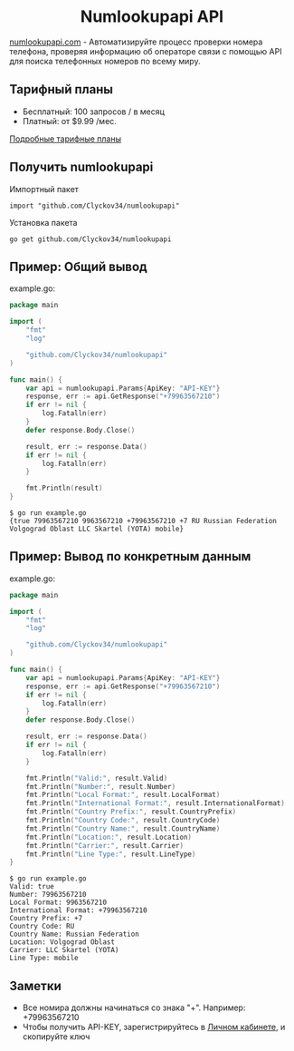 <div>
    <center>
        <h1>Numlookupapi API</h1>
    </center>
    <p><a href="https://app.numlookupapi.com/" target="_blank">numlookupapi.com</a> - Автоматизируйте процесс проверки номера телефона, проверяя информацию об операторе связи с помощью API для поиска телефонных номеров по всему миру.</p>
<div>
<div>
    <h2>Тарифный планы</h2>
    <ul>
        <li>Бесплатный: 100 запросов / в месяц</li>
        <li>Платный: от $9.99 /мес.</li>
    </ul>
    <p><a href="https://numlookupapi.com/pricing/">Подробные тарифные планы</a></p>
</div>
<div>
    <h2>Получить numlookupapi</h2>
    <p>Импортный пакет</p> 

```
import "github.com/Clyckov34/numlookupapi"
```

<p>Установка пакета</p>

```
go get github.com/Clyckov34/numlookupapi
```
</div>
<div>
    <h2>Пример: Общий вывод</h2>
	<p>example.go:</p>

```go
package main

import (
	"fmt"
	"log"

	"github.com/Clyckov34/numlookupapi"
)

func main() {
	var api = numlookupapi.Params{ApiKey: "API-KEY"}
	response, err := api.GetResponse("+79963567210")
	if err != nil {
		log.Fatalln(err)
	}
	defer response.Body.Close()

	result, err := response.Data()
	if err != nil {
		log.Fatalln(err)
	}

	fmt.Println(result)
}

```

```
$ go run example.go
{true 79963567210 9963567210 +79963567210 +7 RU Russian Federation Volgograd Oblast LLC Skartel (YOTA) mobile}
```

</div>
<div>
    <h2>Пример: Вывод по конкретным данным</h2>
    <p>example.go:</p>

```go
package main

import (
	"fmt"
	"log"

	"github.com/Clyckov34/numlookupapi"
)

func main() {
	var api = numlookupapi.Params{ApiKey: "API-KEY"}
	response, err := api.GetResponse("+79963567210")
	if err != nil {
		log.Fatalln(err)
	}
	defer response.Body.Close()

	result, err := response.Data()
	if err != nil {
		log.Fatalln(err)
	}

	fmt.Println("Valid:", result.Valid)
	fmt.Println("Number:", result.Number)
	fmt.Println("Local Format:", result.LocalFormat)
	fmt.Println("International Format:", result.InternationalFormat)
	fmt.Println("Country Prefix:", result.CountryPrefix)
	fmt.Println("Country Code:", result.CountryCode)
	fmt.Println("Country Name:", result.CountryName)
	fmt.Println("Location:", result.Location)
	fmt.Println("Carrier:", result.Carrier)
	fmt.Println("Line Type:", result.LineType)
}

```

```
$ go run example.go
Valid: true
Number: 79963567210
Local Format: 9963567210
International Format: +79963567210
Country Prefix: +7
Country Code: RU
Country Name: Russian Federation
Location: Volgograd Oblast
Carrier: LLC Skartel (YOTA)
Line Type: mobile
```

</div>
<div>
	<h2>Заметки</h2>
	<ul>
		<li>Все номира должны начинаться со знака "+". Например: +79963567210</li>
		<li>Чтобы получить API-KEY, зарегистрируйтесь в <a href="https://app.numlookupapi.com/dashboard">Личном кабинете</a>, и скопируйте ключ</li>
	</ul>
</div>
